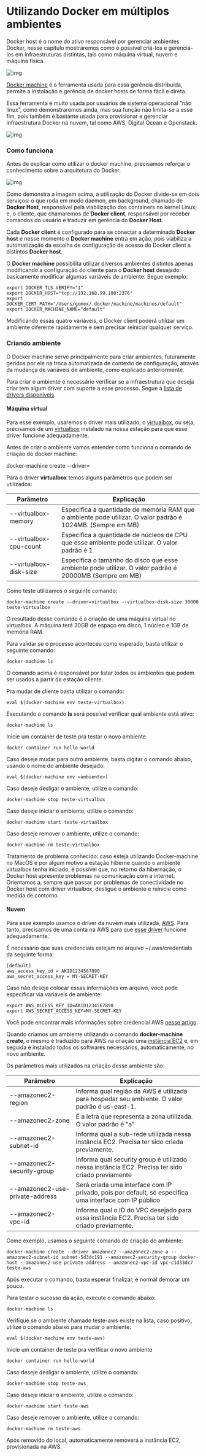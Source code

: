 # Utilizando Docker em múltiplos ambientes

Docker host é o nome do ativo responsável por gerenciar ambientes Docker, nesse capítulo mostraremos como é possível criá-los e gerenciá-los em infraestruturas distintas, tais como máquina virtual, nuvem e máquina física.

![img](../../../UpImgsTypora/machine1.png)

[Docker machine](https://docs.docker.com/machine/) é a ferramenta usada para essa gerência distribuída, permite a instalação e gerência de docker hosts de forma fácil e direta.

Essa ferramenta é muito usada por usuários de sistema operacional “não linux”, como demonstraremos ainda, mas sua função não limita-se a esse fim, pois também é bastante usada para provisionar e gerenciar infraestrutura Docker na nuvem, tal como AWS, Digital Ocean e Openstack.

![img](../../../UpImgsTypora/machine2.png)

### Como funciona

Antes de explicar como utilizar o docker machine, precisamos reforçar o conhecimento sobre a arquitetura do Docker.

![img](../../../UpImgsTypora/machine3.png)

Como demonstra a imagem acima, a utilização do Docker divide-se em dois serviços: o que roda em modo daemon, em background, chamado de **Docker Host**, responsável pela viabilização dos containers no kernel Linux; e, o cliente, que chamaremos de **Docker client**, responsável por receber comandos do usuário e traduzir em gerência do **Docker Host**.

Cada **Docker client** é configurado para se conectar a determinado **Docker host** e nesse momento o **Docker machine** entra em ação, pois viabiliza a automatização da escolha de configuração de acesso do Docker client a distintos **Docker host**.

O **Docker machine** possibilita utilizar diversos ambientes distintos apenas modificando a configuração do cliente para o **Docker host** desejado: basicamente modificar algumas variáveis de ambiente. Segue exemplo:

```
export DOCKER_TLS_VERIFY="1"
export DOCKER_HOST="tcp://192.168.99.100:2376"
export DOCKER_CERT_PATH="/Users/gomex/.docker/machine/machines/default"
export DOCKER_MACHINE_NAME="default"
```

Modificando essas quatro variáveis, o Docker client poderá utilizar um ambiente diferente rapidamente e sem precisar reiniciar qualquer serviço.

### Criando ambiente

O Docker machine serve principalmente para criar ambientes, futuramente geridos por ele na troca automatizada de contexto de configuração, através da mudança de variáveis de ambiente, como explicado anteriormente.

Para criar o ambiente é necessário verificar se a infraestrutura que deseja criar tem algum driver com suporte a esse processo. Segue a [lista de drivers disponíveis](https://docs.docker.com/machine/drivers/).

#### Máquina virtual

Para esse exemplo, usaremos o driver mais utilizado, o [virtualbox](https://docs.docker.com/machine/drivers/virtualbox/), ou seja, precisamos de um [virtualbox](https://www.virtualbox.org/) instalado na nossa estação para que esse driver funcione adequadamente.

Antes de criar o ambiente vamos entender como funciona o comando de criação do docker machine:

docker-machine create --driver=

Para o driver **virtualbox** temos alguns parâmetros que podem ser utilizados:

| Parâmetro              | Explicação                                                   |
| ---------------------- | ------------------------------------------------------------ |
| --virtualbox-memory    | Especifica a quantidade de memória RAM que o ambiente pode utilizar. O valor padrão é 1024MB. (Sempre em MB) |
| --virtualbox-cpu-count | Especifica a quantidade de núcleos de CPU que esse ambiente pode utilizar. O valor padrão é 1 |
| --virtualbox-disk-size | Especifica o tamanho do disco que esse ambiente pode utilizar. O valor padrão é 20000MB (Sempre em MB) |

Como teste utilizamos o seguinte comando:

```
docker-machine create --driver=virtualbox --virtualbox-disk-size 30000 teste-virtualbox
```

O resultado desse comando é a criação de uma máquina virtual no virtualbox. A máquina terá 30GB de espaço em disco, 1 núcleo e 1GB de memória RAM.

Para validar se o processo aconteceu como esperado, basta utilizar o seguinte comando:

```
docker-machine ls
```

O comando acima é responsável por listar todos os ambientes que podem ser usados a partir da estação cliente.

Pra mudar de cliente basta utilizar o comando:

```
eval $(docker-machine env teste-virtualbox)
```

Executando o comando **ls** será possível verificar qual ambiente está ativo:

```
docker-machine ls
```

Inicie um container de teste pra testar o novo ambiente

```
docker container run hello-world
```

Caso deseje mudar para outro ambiente, basta digitar o comando abaixo, usando o nome do ambiente desejado:

```
eval $(docker-machine env <ambiente>)
```

Caso deseje desligar o ambiente, utilize o comando:

```
docker-machine stop teste-virtualbox
```

Caso deseje iniciar o ambiente, utilize o comando:

```
docker-machine start teste-virtualbox
```

Caso deseje remover o ambiente, utilize o comando:

```
docker-machine rm teste-virtualbox
```

Tratamento de problema conhecido: caso esteja utilizando Docker-machine no MacOS e por algum motivo a estação hiberne quando o ambiente virtualbox tenha iniciado, é possível que, no retorno da hibernação, o Docker host apresente problemas na comunicação com a internet. Orientamos a, sempre que passar por problemas de conectividade no Docker host com driver virtualbox, desligue o ambiente e reinicie como medida de contorno.

#### Nuvem

Para esse exemplo usamos o driver da nuvem mais utilizada, [AWS](http://aws.amazon.com/). Para tanto, precisamos de uma conta na AWS para que [esse driver](https://docs.docker.com/machine/drivers/aws/) funcione adequadamente.

É necessário que suas credenciais estejam no arquivo ~/.aws/credentials da seguinte forma:

```
[default]
aws_access_key_id = AKID1234567890
aws_secret_access_key = MY-SECRET-KEY
```

Caso não deseje colocar essas informações em arquivo, você pode especificar via variáveis de ambiente:

```
export AWS_ACCESS_KEY_ID=AKID1234567890
export AWS_SECRET_ACCESS_KEY=MY-SECRET-KEY
```

Você pode encontrar mais informações sobre credencial AWS [nesse artigo](http://blogs.aws.amazon.com/security/post/Tx3D6U6WSFGOK2H/A-New-and-Standardized-Way-to-Manage-Credentials-in-the-AWS-SDKs).

Quando criamos um ambiente utilizando o comando **docker-machine create**, o mesmo é traduzido para AWS na criação uma [instância EC2](https://aws.amazon.com/ec2/) e, em seguida é instalado todos os softwares necessários, automaticamente, no novo ambiente.

Os parâmetros mais utilizados na criação desse ambiente são:

| Parâmetro                       | Explicação                                                   |
| ------------------------------- | ------------------------------------------------------------ |
| --amazonec2-region              | Informa qual região da AWS é utilizada para hospedar seu ambiente. O valor padrão é us-east-1. |
| --amazonec2-zone                | É a letra que representa a zona utilizada. O valor padrão é "a" |
| --amazonec2-subnet-id           | Informa qual a sub-rede utilizada nessa instância EC2. Precisa ter sido criada previamente. |
| --amazonec2-security-group      | Informa qual security group é utilizado nessa instância EC2. Precisa ter sido criado previamente |
| --amazonec2-use-private-address | Será criada uma interface com IP privado, pois por default, só especifica uma interface com IP público |
| --amazonec2-vpc-id              | Informa qual o ID do VPC desejado para essa instância EC2. Precisa ter sido criado previamente. |

Como exemplo, usamos o seguinte comando de criação do ambiente:

```
docker-machine create --driver amazonec2 --amazonec2-zone a --amazonec2-subnet-id subnet-5d3dc191 --amazonec2-security-group docker-host --amazonec2-use-private-address --amazonec2-vpc-id vpc-c1d33dc7 teste-aws
```

Após executar o comando, basta esperar finalizar, é normal demorar um pouco.

Para testar o sucesso da ação, execute o comando abaixo:

```
docker-machine ls
```

Verifique se o ambiente chamado teste-aws existe na lista, caso positivo, utilize o comando abaixo para mudar o ambiente:

```
eval $(docker-machine env teste-aws)
```

Inicie um container de teste pra verificar o novo ambiente

```
docker container run hello-world
```

Caso deseje desligar o ambiente, utilize o comando:

```
docker-machine stop teste-aws
```

Caso deseje iniciar o ambiente, utilize o comando:

```
docker-machine start teste-aws
```

Caso deseje remover o ambiente, utilize o comando:

```
docker-machine rm teste-aws
```

Após removido do local, automaticamente removerá a instância EC2, provisionada na AWS.
